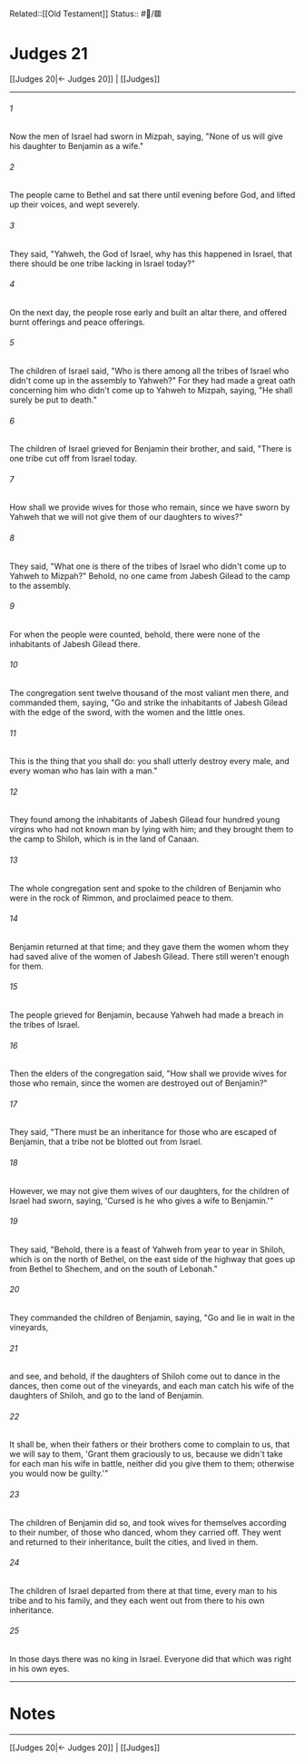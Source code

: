 Related::[[Old Testament]]
Status:: #📖/🟥
# Judges 21

[[Judges 20|← Judges 20]] | [[Judges]]
***



###### 1 
Now the men of Israel had sworn in Mizpah, saying, "None of us will give his daughter to Benjamin as a wife." 

###### 2 
The people came to Bethel and sat there until evening before God, and lifted up their voices, and wept severely. 

###### 3 
They said, "Yahweh, the God of Israel, why has this happened in Israel, that there should be one tribe lacking in Israel today?" 

###### 4 
On the next day, the people rose early and built an altar there, and offered burnt offerings and peace offerings. 

###### 5 
The children of Israel said, "Who is there among all the tribes of Israel who didn't come up in the assembly to Yahweh?" For they had made a great oath concerning him who didn't come up to Yahweh to Mizpah, saying, "He shall surely be put to death." 

###### 6 
The children of Israel grieved for Benjamin their brother, and said, "There is one tribe cut off from Israel today. 

###### 7 
How shall we provide wives for those who remain, since we have sworn by Yahweh that we will not give them of our daughters to wives?" 

###### 8 
They said, "What one is there of the tribes of Israel who didn't come up to Yahweh to Mizpah?" Behold, no one came from Jabesh Gilead to the camp to the assembly. 

###### 9 
For when the people were counted, behold, there were none of the inhabitants of Jabesh Gilead there. 

###### 10 
The congregation sent twelve thousand of the most valiant men there, and commanded them, saying, "Go and strike the inhabitants of Jabesh Gilead with the edge of the sword, with the women and the little ones. 

###### 11 
This is the thing that you shall do: you shall utterly destroy every male, and every woman who has lain with a man." 

###### 12 
They found among the inhabitants of Jabesh Gilead four hundred young virgins who had not known man by lying with him; and they brought them to the camp to Shiloh, which is in the land of Canaan. 

###### 13 
The whole congregation sent and spoke to the children of Benjamin who were in the rock of Rimmon, and proclaimed peace to them. 

###### 14 
Benjamin returned at that time; and they gave them the women whom they had saved alive of the women of Jabesh Gilead. There still weren't enough for them. 

###### 15 
The people grieved for Benjamin, because Yahweh had made a breach in the tribes of Israel. 

###### 16 
Then the elders of the congregation said, "How shall we provide wives for those who remain, since the women are destroyed out of Benjamin?" 

###### 17 
They said, "There must be an inheritance for those who are escaped of Benjamin, that a tribe not be blotted out from Israel. 

###### 18 
However, we may not give them wives of our daughters, for the children of Israel had sworn, saying, 'Cursed is he who gives a wife to Benjamin.'" 

###### 19 
They said, "Behold, there is a feast of Yahweh from year to year in Shiloh, which is on the north of Bethel, on the east side of the highway that goes up from Bethel to Shechem, and on the south of Lebonah." 

###### 20 
They commanded the children of Benjamin, saying, "Go and lie in wait in the vineyards, 

###### 21 
and see, and behold, if the daughters of Shiloh come out to dance in the dances, then come out of the vineyards, and each man catch his wife of the daughters of Shiloh, and go to the land of Benjamin. 

###### 22 
It shall be, when their fathers or their brothers come to complain to us, that we will say to them, 'Grant them graciously to us, because we didn't take for each man his wife in battle, neither did you give them to them; otherwise you would now be guilty.'" 

###### 23 
The children of Benjamin did so, and took wives for themselves according to their number, of those who danced, whom they carried off. They went and returned to their inheritance, built the cities, and lived in them. 

###### 24 
The children of Israel departed from there at that time, every man to his tribe and to his family, and they each went out from there to his own inheritance. 

###### 25 
In those days there was no king in Israel. Everyone did that which was right in his own eyes.

---
# Notes


***
[[Judges 20|← Judges 20]] | [[Judges]]
